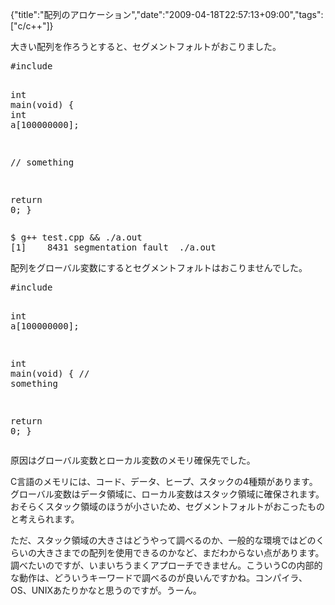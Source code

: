 {"title":"配列のアロケーション","date":"2009-04-18T22:57:13+09:00","tags":["c/c++"]}

<!-- DATE: 2009-04-18T13:57:13+00:00 -->
<!-- OLDURL: http://d.hatena.ne.jp/cou929_la/20090418/ -->


<div class="section">
<p>大きい配列を作ろうとすると、セグメントフォルトがおこりました。</p>
<pre class="syntax-highlight">
<span class="synPreProc">#include </span><span class="synConstant"><iostream></span>

<span class="synType">int</span> main(<span class="synType">void</span>)
{
  <span class="synType">int</span> a[<span class="synConstant">100000000</span>];

  <span class="synComment">// something</span>

  <span class="synStatement">return</span> <span class="synConstant">0</span>;
}
</pre>

<pre>
$ g++ test.cpp && ./a.out
[1]    8431 segmentation fault  ./a.out
</pre>

<p>配列をグローバル変数にするとセグメントフォルトはおこりませんでした。</p>
<pre class="syntax-highlight">
<span class="synPreProc">#include </span><span class="synConstant"><iostream></span>

<span class="synType">int</span> a[<span class="synConstant">100000000</span>];

<span class="synType">int</span> main(<span class="synType">void</span>)
{
  <span class="synComment">// something</span>

  <span class="synStatement">return</span> <span class="synConstant">0</span>;
}
</pre>

<p>原因はグローバル変数とローカル変数のメモリ確保先でした。</p>
<p>C言語のメモリには、コード、データ、ヒープ、スタックの4種類があります。グローバル変数はデータ領域に、ローカル変数はスタック領域に確保されます。おそらくスタック領域のほうが小さいため、セグメントフォルトがおこったものと考えられます。</p>
<p>ただ、スタック領域の大きさはどうやって調べるのか、一般的な環境ではどのくらいの大きさまでの配列を使用できるのかなど、まだわからない点があります。調べたいのですが、いまいちうまくアプローチできません。こういうCの内部的な動作は、どういうキーワードで調べるのが良いんですかね。コンパイラ、OS、UNIXあたりかなと思うのですが。うーん。</p>
</div>







